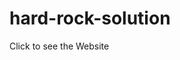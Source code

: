 # hard-rock-solution
<a src='https://adityachowdhury2.github.io/hard-rock/'>Click to see the Website</a>